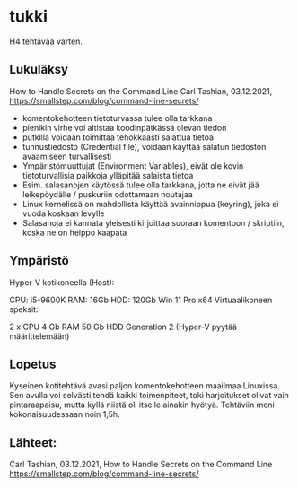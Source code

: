 # tukki
H4 tehtävää varten.


## Lukuläksy
How to Handle Secrets on the Command Line
Carl Tashian, 03.12.2021, https://smallstep.com/blog/command-line-secrets/
- komentokehotteen tietoturvassa tulee olla tarkkana
- pienikin virhe voi altistaa koodinpätkässä olevan tiedon
- putkilla voidaan toimittaa tehokkaasti salattua tietoa
- tunnustiedosto (Credential file), voidaan käyttää salatun tiedoston avaamiseen turvallisesti
- Ympäristömuuttujat (Environment Variables), eivät ole kovin tietoturvallisia paikkoja ylläpitää salaista tietoa
- Esim. salasanojen käytössä tulee olla tarkkana, jotta ne eivät jää leikepöydälle / puskuriin odottamaan noutajaa
- Linux kernelissä on mahdollista käyttää avainnippua (keyring), joka ei vuoda koskaan levylle
- Salasanoja ei kannata yleisesti kirjoittaa suoraan komentoon / skriptiin, koska ne on helppo kaapata

## Ympäristö

Hyper-V kotikoneella (Host):

CPU: i5-9600K
RAM: 16Gb
HDD: 120Gb
Win 11 Pro x64
Virtuaalikoneen speksit:

2 x CPU
4 Gb RAM
50 Gb HDD
Generation 2 (Hyper-V pyytää määrittelemään)


## Lopetus
Kyseinen kotitehtävä avasi paljon komentokehotteen maailmaa Linuxissa. Sen avulla voi selvästi tehdä kaikki toimenpiteet, toki harjoitukset olivat vain pintaraapaisu, mutta kyllä niistä oli itselle ainakin hyötyä. Tehtäviin meni kokonaisuudessaan noin 1,5h.

## Lähteet:
Carl Tashian, 03.12.2021, How to Handle Secrets on the Command Line
https://smallstep.com/blog/command-line-secrets/
